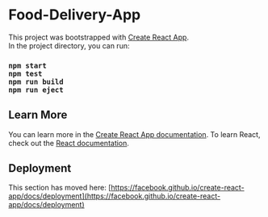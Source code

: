 # Food-Delivery-App
This project was bootstrapped with [Create React App](https://github.com/facebook/create-react-app).<br>
In the project directory, you can run:
### `npm start`<br> `npm test`<br> `npm run build`<br> `npm run eject`
## Learn More
You can learn more in the [Create React App documentation](https://facebook.github.io/create-react-app/docs/getting-started).
To learn React, check out the [React documentation](https://reactjs.org/).
## Deployment
This section has moved here: [https://facebook.github.io/create-react-app/docs/deployment](https://facebook.github.io/create-react-app/docs/deployment)
